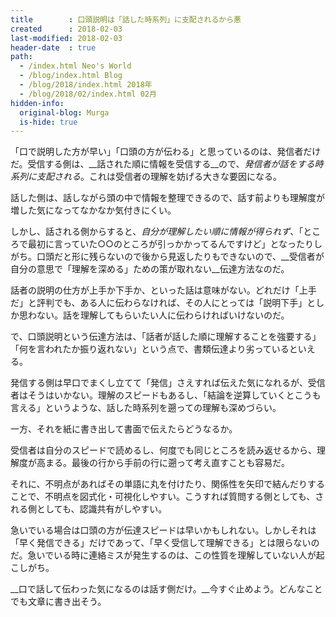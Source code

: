 ```yaml
---
title        : 口頭説明は「話した時系列」に支配されるから悪
created      : 2018-02-03
last-modified: 2018-02-03
header-date  : true
path:
  - /index.html Neo's World
  - /blog/index.html Blog
  - /blog/2018/index.html 2018年
  - /blog/2018/02/index.html 02月
hidden-info:
  original-blog: Murga
  is-hide: true
---
```


「口で説明した方が早い」「口頭の方が伝わる」と思っているのは、発信者だけだ。受信する側は、__話された順に情報を受信する__ので、_発信者が話をする時系列に支配される_。これは受信者の理解を妨げる大きな要因になる。

話した側は、話しながら頭の中で情報を整理できるので、話す前よりも理解度が増した気になってなかなか気付きにくい。

しかし、話される側からすると、_自分が理解したい順に情報が得られず_、「ところで最初に言っていた○○のところが引っかかってるんですけど」となったりしがち。口頭だと形に残らないので後から見返したりもできないので、__受信者が自分の意思で「理解を深める」ための策が取れない__伝達方法なのだ。

話者の説明の仕方が上手か下手か、といった話は意味がない。どれだけ「上手だ」と評判でも、ある人に伝わらなければ、その人にとっては「説明下手」としか思わない。話を理解してもらいたい人に伝わらければいけないのだ。

で、口頭説明という伝達方法は、「話者が話した順に理解することを強要する」「何を言われたか振り返れない」という点で、書類伝達より劣っているといえる。

発信する側は早口でまくし立てて「発信」さえすれば伝えた気になれるが、受信者はそうはいかない。理解のスピードもあるし、「結論を逆算していくとこうも言える」というような、話した時系列を遡っての理解も深めづらい。

一方、それを紙に書き出して書面で伝えたらどうなるか。

受信者は自分のスピードで読めるし、何度でも同じところを読み返せるから、理解度が高まる。最後の行から手前の行に遡って考え直すことも容易だ。

それに、不明点があればその単語に丸を付けたり、関係性を矢印で結んだりすることで、不明点を図式化・可視化しやすい。こうすれば質問する側としても、される側としても、認識共有がしやすい。

急いでいる場合は口頭の方が伝達スピードは早いかもしれない。しかしそれは「早く発信できる」だけであって、「早く受信して理解できる」とは限らないのだ。急いでいる時に連絡ミスが発生するのは、この性質を理解していない人が起こしがち。

__口で話して伝わった気になるのは話す側だけ。__今すぐ止めよう。どんなことでも文章に書き出そう。
